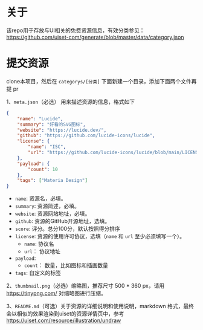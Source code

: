# 关于

该repo用于存放与UI相关的免费资源信息，有效分类参见：https://github.com/uiset-com/generate/blob/master/data/category.json
# 提交资源

clone本项目，然后在 `categorys/[分类]` 下面新建一个目录，添加下面两个文件再提 pr

1、`meta.json`（必选） 用来描述资源的信息，格式如下

```json
{
    "name": "Lucide",
    "summary": "好看的SVG图标",
    "website": "https://lucide.dev/",
    "github": "https://github.com/lucide-icons/lucide",
    "license": {
        "name": "ISC",
        "url": "https://github.com/lucide-icons/lucide/blob/main/LICENSE"
    },
    "payload": {
        "count": 10
    },
    "tags": ["Materia Design"]
}
```

- `name`: 资源名，必填。
- `summary`: 资源简述，必填。
- `website`: 资源网站地址，必填。
- `github`: 资源的GitHub开源地址，选填。
- `score`: 评分。总分100分，默认按照得分排序
- `license`: 资源的使用许可协议，选填（`name` 和 `url` 至少必须填写一个）。
    - `name`: 协议名
    - `url`： 协议地址
- `payload`:
    - `count`： 数量，比如图标和插画数量
- `tags`: 自定义的标签


2、`thumbnail.png`（必选）缩略图，推荐尺寸 500 * 360 px，请用 https://tinypng.com/ 对缩略图进行压缩。

3、`README.md`（可选）关于资源的详细说明和使用说明，markdown 格式，最终会以相似的效果渲染到uiset的资源详情页中，参考 https://uiset.com/resource/illustration/undraw
 